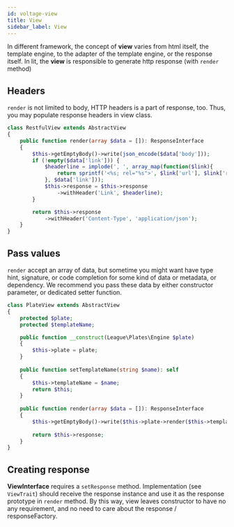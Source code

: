 ```yaml
---
id: voltage-view
title: View
sidebar_label: View
---
```


In different framework, the concept of **view** varies from html itself, the template engine, to the adapter of the template engine, or the response itself. In lit, the **view** is responsible to generate http response (with `render` method) 

## Headers

`render` is not limited to body, HTTP headers is a part of response, too. Thus, you may populate response headers in view class.

```php
class RestfulView extends AbstractView
{
    public function render(array $data = []): ResponseInterface
    {
        $this->getEmptyBody()->write(json_encode($data['body']));
        if (!empty($data['link'])) {
            $headerline = implode(', ', array_map(function($link){
                return sprintf('<%s; rel="%s">', $link['url'], $link['rel'])
            }, $data['link']));
            $this->response = $this->response
                ->withHeader('Link', $headerline);
        }

        return $this->response
            ->withHeader('Content-Type', 'application/json');
    }
}

```

## Pass values

`render` accept an array of data, but sometime you might want have type hint, signature, or code completion for some kind of data or metadata, or dependency. We recommend you pass these data by either constructor parameter, or dedicated setter function.

```php
class PlateView extends AbstractView
{
    protected $plate;
    protected $templateName;

    public function __construct(League\Plates\Engine $plate)
    {
        $this->plate = plate;
    }
    
    public function setTemplateName(string $name): self
    {
        $this->templateName = $name;
        return $this;
    }
    
    public function render(array $data = []): ResponseInterface
    {
        $this->getEmptyBody()->write($this->plate->render($this->templateName, $data));
        
        return $this->response;
    }
}
```

## Creating response

**ViewInterface** requires a `setResponse` method. Implementation (see `ViewTrait`) should receive the response instance and use it as the response prototype in `render` method. By this way, view leaves constructor to have no any requirement, and no need to care about the response / responseFactory.
